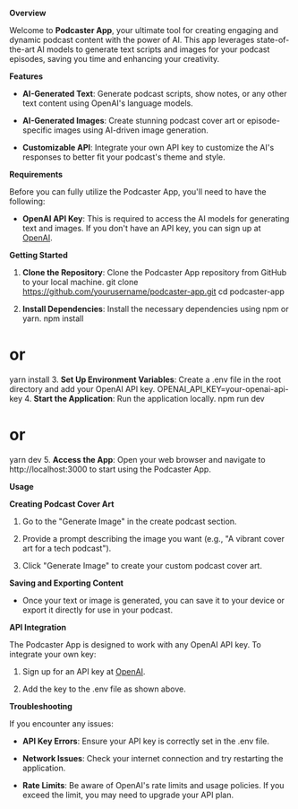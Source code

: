 **Overview**

Welcome to **Podcaster App**, your ultimate tool for creating engaging and dynamic podcast content with the power of AI. This app leverages state-of-the-art AI models to generate text scripts and images for your podcast episodes, saving you time and enhancing your creativity.

**Features**

- **AI-Generated Text**: Generate podcast scripts, show notes, or any other text content using OpenAI's language models.

- **AI-Generated Images**: Create stunning podcast cover art or episode-specific images using AI-driven image generation.

- **Customizable API**: Integrate your own API key to customize the AI's responses to better fit your podcast's theme and style.

**Requirements**

Before you can fully utilize the Podcaster App, you'll need to have the following:

- **OpenAI API Key**: This is required to access the AI models for generating text and images. If you don't have an API key, you can sign up at [OpenAI](https://platform.openai.com/).

**Getting Started**

1.  **Clone the Repository**: Clone the Podcaster App repository from GitHub to your local machine.
    git clone https://github.com/yourusername/podcaster-app.git
    cd podcaster-app

2.  **Install Dependencies**: Install the necessary dependencies using npm or yarn.
    npm install

# or

yarn install 3. **Set Up Environment Variables**: Create a .env file in the root directory and add your OpenAI API key.
OPENAI_API_KEY=your-openai-api-key 4. **Start the Application**: Run the application locally.
npm run dev

# or

yarn dev 5. **Access the App**: Open your web browser and navigate to http://localhost:3000 to start using the Podcaster App.

**Usage**

**Creating Podcast Cover Art**

1.  Go to the "Generate Image" in the create podcast section.

2.  Provide a prompt describing the image you want (e.g., "A vibrant cover art for a tech podcast").

3.  Click "Generate Image" to create your custom podcast cover art.

**Saving and Exporting Content**

- Once your text or image is generated, you can save it to your device or export it directly for use in your podcast.

**API Integration**

The Podcaster App is designed to work with any OpenAI API key. To integrate your own key:

1.  Sign up for an API key at [OpenAI](https://platform.openai.com/).

2.  Add the key to the .env file as shown above.

**Troubleshooting**

If you encounter any issues:

- **API Key Errors**: Ensure your API key is correctly set in the .env file.

- **Network Issues**: Check your internet connection and try restarting the application.

- **Rate Limits**: Be aware of OpenAI's rate limits and usage policies. If you exceed the limit, you may need to upgrade your API plan.
